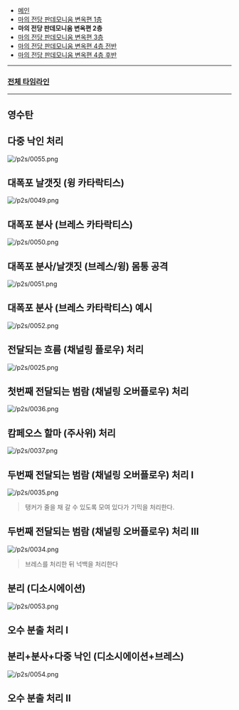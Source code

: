 - [메인](https://github.com/Gangaemonium/Asphodelos/tree/main/README.md)
- [마의 전당 판데모니움 변옥편 1층](https://github.com/Gangaemonium/Asphodelos/tree/main/p1s/README.md)
- __마의 전당 판데모니움 변옥편 2층__
- [마의 전당 판데모니움 변옥편 3층](https://github.com/Gangaemonium/Asphodelos/tree/main/p3s/README.md)
- [마의 전당 판데모니움 변옥편 4층 전반](https://github.com/Gangaemonium/Asphodelos/tree/main/p4s_I/README.md) 
- [마의 전당 판데모니움 변옥편 4층 후반](https://github.com/Gangaemonium/Asphodelos/tree/main/p4s_II/README.md)
--------

### [전체 타임라인](https://github.com/Gangaemonium/Asphodelos/tree/main/timeline/p2s.md)

--------
## 영수탄
## 다중 낙인 처리
![/p2s/0055.png](https://raw.githubusercontent.com/Gangaemonium/Asphodelos/main/p2s/0055.png)
## 대폭포 날갯짓 (윙 카타락티스)
![/p2s/0049.png](https://raw.githubusercontent.com/Gangaemonium/Asphodelos/main/p2s/0049.png)
## 대폭포 분사 (브레스 카타락티스)
![/p2s/0050.png](https://raw.githubusercontent.com/Gangaemonium/Asphodelos/main/p2s/0050.png)
## 대폭포 분사/날갯짓 (브레스/윙) 몸통 공격
![/p2s/0051.png](https://raw.githubusercontent.com/Gangaemonium/Asphodelos/main/p2s/0051.png)
## 대폭포 분사 (브레스 카타락티스) 예시
![/p2s/0052.png](https://raw.githubusercontent.com/Gangaemonium/Asphodelos/main/p2s/0052.png)
## 전달되는 흐름 (채널링 플로우) 처리
![/p2s/0025.png](https://raw.githubusercontent.com/Gangaemonium/Asphodelos/main/p2s/0025.png)
## 첫번째 전달되는 범람 (채널링 오버플로우) 처리
![/p2s/0036.png](https://raw.githubusercontent.com/Gangaemonium/Asphodelos/main/p2s/0036.png)
## 캄페오스 할마 (주사위) 처리
![/p2s/0037.png](https://raw.githubusercontent.com/Gangaemonium/Asphodelos/main/p2s/0037.png)
## 두번째 전달되는 범람 (채널링 오버플로우) 처리 I
![/p2s/0035.png](https://raw.githubusercontent.com/Gangaemonium/Asphodelos/main/p2s/0035.png)
> 탱커가 줄을 채 갈 수 있도록 모여 있다가 기믹을 처리한다.
## 두번째 전달되는 범람 (채널링 오버플로우) 처리 III
![/p2s/0034.png](https://raw.githubusercontent.com/Gangaemonium/Asphodelos/main/p2s/0034.png)
> 브레스를 처리한 뒤 넉백을 처리한다
## 분리 (디소시에이션)
![/p2s/0053.png](https://raw.githubusercontent.com/Gangaemonium/Asphodelos/main/p2s/0053.png)
## 오수 분출 처리 I
## 분리+분사+다중 낙인 (디소시에이션+브레스)
![/p2s/0054.png](https://raw.githubusercontent.com/Gangaemonium/Asphodelos/main/p2s/0054.png)
## 오수 분출 처리 II
